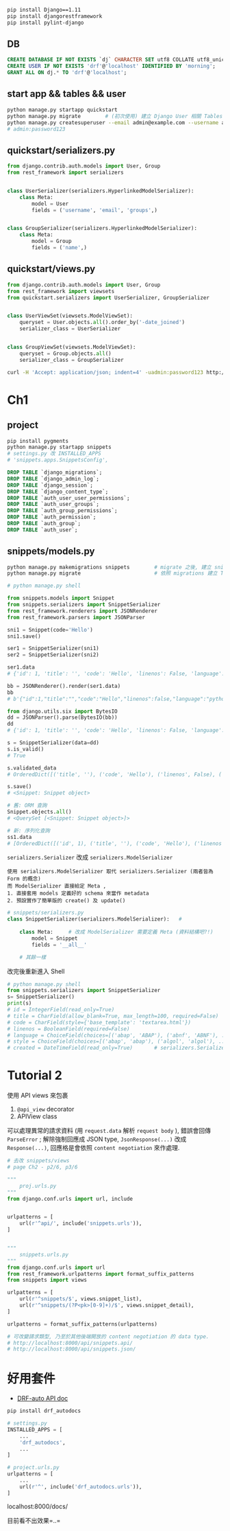 
```sh
pip install Django==1.11
pip install djangorestframework
pip install pylint-django
```

## DB
```sql
CREATE DATABASE IF NOT EXISTS `dj` CHARACTER SET utf8 COLLATE utf8_unicode_ci;
CREATE USER IF NOT EXISTS 'drf'@'localhost' IDENTIFIED BY 'morning';
GRANT ALL ON dj.* TO 'drf'@'localhost';
```


## start app && tables && user

```sh
python manage.py startapp quickstart
python manage.py migrate        # (初次使用) 建立 Django User 相關 Tables, 10張
python manage.py createsuperuser --email admin@example.com --username admin
# admin:password123
```


## quickstart/serializers.py

```py
from django.contrib.auth.models import User, Group
from rest_framework import serializers


class UserSerializer(serializers.HyperlinkedModelSerializer):
    class Meta:
        model = User
        fields = ('username', 'email', 'groups',)


class GroupSerializer(serializers.HyperlinkedModelSerializer):
    class Meta:
        model = Group
        fields = ('name',)
```


## quickstart/views.py

```py
from django.contrib.auth.models import User, Group
from rest_framework import viewsets
from quickstart.serializers import UserSerializer, GroupSerializer


class UserViewSet(viewsets.ModelViewSet):
    queryset = User.objects.all().order_by('-date_joined')
    serializer_class = UserSerializer


class GroupViewSet(viewsets.ModelViewSet):
    queryset = Group.objects.all()
    serializer_class = GroupSerializer
```


```sh
curl -H 'Accept: application/json; indent=4' -uadmin:password123 http://127.0.0.1:8000/users/
```



# Ch1

## project

```sh
pip install pygments
python manage.py startapp snippets
# settings.py 改 INSTALLED_APPS
# 'snippets.apps.SnippetsConfig',
```

```sql
DROP TABLE `django_migrations`;
DROP TABLE `django_admin_log`;
DROP TABLE `django_session`;
DROP TABLE `django_content_type`;
DROP TABLE `auth_user_user_permissions`;
DROP TABLE `auth_user_groups`;
DROP TABLE `auth_group_permissions`;
DROP TABLE `auth_permission`;
DROP TABLE `auth_group`;
DROP TABLE `auth_user`;
```


## snippets/models.py

```py
python manage.py makemigrations snippets        # migrate 之後, 建立 snippets/migrations/
python manage.py migrate                        # 依照 migrations 建立 Table
```


```py
# python manage.py shell

from snippets.models import Snippet
from snippets.serializers import SnippetSerializer
from rest_framework.renderers import JSONRenderer
from rest_framework.parsers import JSONParser

sni1 = Snippet(code='Hello')
sni1.save()

ser1 = SnippetSerializer(sni1)
ser2 = SnippetSerializer(sni2)

ser1.data
# {'id': 1, 'title': '', 'code': 'Hello', 'linenos': False, 'language': 'python', 'style': 'friendly'}

bb = JSONRenderer().render(ser1.data)
bb
# b'{"id":1,"title":"","code":"Hello","linenos":false,"language":"python","style":"friendly"}'

from django.utils.six import BytesIO
dd = JSONParser().parse(BytesIO(bb))
dd
# {'id': 1, 'title': '', 'code': 'Hello', 'linenos': False, 'language': 'python', 'style': 'friendly'}

s = SnippetSerializer(data=dd)
s.is_valid()
# True

s.validated_data
# OrderedDict([('title', ''), ('code', 'Hello'), ('linenos', False), ('language', 'python'), ('style', 'friendly')])

s.save()
# <Snippet: Snippet object>

# 舊: ORM 查詢
Snippet.objects.all()
# <QuerySet [<Snippet: Snippet object>]>

# 新: 序列化查詢
ss1.data
# [OrderedDict([('id', 1), ('title', ''), ('code', 'Hello'), ('linenos', False), ('language', 'python'), ('style', 'friendly')])]
```


`serializers.Serializer` 改成 `serializers.ModelSerializer`

    使用 serializers.ModelSerializer 取代 serializers.Serializer (兩者皆為 Form 的概念)
    而 ModelSerializer 直接給定 Meta , 
    1. 直接套用 models 定義好的 schema 來當作 metadata
    2. 預設實作了簡單版的 create() 及 update()

```py
# snippets/serializers.py
class SnippetSerializer(serializers.ModelSerializer):   # 
    
    class Meta:     # 改成 ModelSerializer 需要定義 Meta (資料結構吧?!)
        model = Snippet
        fields = '__all__'

    # 其餘一樣
```

改完後重新進入 Shell
```py
# python manage.py shell
from snippets.serializers import SnippetSerializer
s= SnippetSerializer()
print(s)
# id = IntegerField(read_only=True)
# title = CharField(allow_blank=True, max_length=100, required=False)
# code = CharField(style={'base_template': 'textarea.html'})
# linenos = BooleanField(required=False)
# language = ChoiceField(choices=[('abap', 'ABAP'), ('abnf', 'ABNF'), ...], default='python')
# style = ChoiceField(choices=[('abap', 'abap'), ('algol', 'algol'), ...], default='friendly')
# created = DateTimeField(read_only=True)       # serializers.Serializer 無此欄位
```



# Tutorial 2

使用 API views 來包裹 
1. `@api_view` decorator
2. APIView class

可以處理異常的請求資料 (用 `request.data` 解析 `request body` ), 錯誤會回傳 `ParseError` ; 解除強制回應成 JSON type, `JsonResponse(...)` 改成 `Response(...)`, 回應格是會依照 `content negotiation` 來作處理.

```py
# 去改 snippets/views
# page Ch2 - p2/6, p3/6
```

```py
"""
    proj.urls.py
"""
from django.conf.urls import url, include


urlpatterns = [
    url(r'^api/', include('snippets.urls')),
]


"""
    snippets.urls.py
"""
from django.conf.urls import url
from rest_framework.urlpatterns import format_suffix_patterns
from snippets import views

urlpatterns = [
    url(r'^snippets/$', views.snippet_list),
    url(r'^snippets/(?P<pk>[0-9]+)/$', views.snippet_detail),
]

urlpatterns = format_suffix_patterns(urlpatterns)
```


```sh
# 可改變請求類型, 乃至於其他後端開放的 content negotiation 的 data type.
# http://localhost:8000/api/snippets.api/
# http://localhost:8000/api/snippets.json/
```



# 好用套件

- [DRF-auto API doc](https://github.com/iMakedonsky/drf-autodocs)

```sh
pip install drf_autodocs
```

```py
# settings.py
INSTALLED_APPS = [
    ...
    'drf_autodocs',
    ...
]

# project.urls.py
urlpatterns = [
    ...
    url(r'^', include('drf_autodocs.urls')),
]
```

localhost:8000/docs/

目前看不出效果=..=